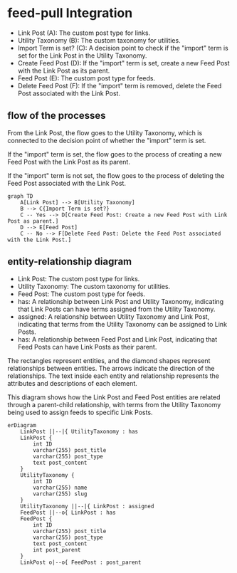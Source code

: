 # feed-pull Integration

- Link Post (A): The custom post type for links.
- Utility Taxonomy (B): The custom taxonomy for utilities.
- Import Term is set? (C): A decision point to check if the "import" term is set for the Link Post in the Utility Taxonomy.
- Create Feed Post (D): If the "import" term is set, create a new Feed Post with the Link Post as its parent.
- Feed Post (E): The custom post type for feeds.
- Delete Feed Post (F): If the "import" term is removed, delete the Feed Post associated with the Link Post.


## flow of the processes

From the Link Post, the flow goes to the Utility Taxonomy, which is connected to the decision point of whether the "import" term is set. 

If the "import" term is set, the flow goes to the process of creating a new Feed Post with the Link Post as its parent. 

If the "import" term is not set, the flow goes to the process of deleting the Feed Post associated with the Link Post.


```mermaid
graph TD
    A[Link Post] --> B[Utility Taxonomy]
    B --> C{Import Term is set?}
    C -- Yes --> D[Create Feed Post: Create a new Feed Post with Link Post as parent.]
    D --> E[Feed Post]
    C -- No --> F[Delete Feed Post: Delete the Feed Post associated with the Link Post.]
```


## entity-relationship diagram


- Link Post: The custom post type for links.
- Utility Taxonomy: The custom taxonomy for utilities.
- Feed Post: The custom post type for feeds.
- has: A relationship between Link Post and Utility Taxonomy, indicating that Link Posts can have terms assigned from the Utility Taxonomy.
- assigned: A relationship between Utility Taxonomy and Link Post, indicating that terms from the Utility Taxonomy can be assigned to Link Posts.
- has: A relationship between Feed Post and Link Post, indicating that Feed Posts can have Link Posts as their parent.

The rectangles represent entities, and the diamond shapes represent relationships between entities. The arrows indicate the direction of the relationships. The text inside each entity and relationship represents the attributes and descriptions of each element.

This diagram shows how the Link Post and Feed Post entities are related through a parent-child relationship, with terms from the Utility Taxonomy being used to assign feeds to specific Link Posts.


```mermaid
erDiagram
    LinkPost ||--|{ UtilityTaxonomy : has
    LinkPost {
        int ID
        varchar(255) post_title
        varchar(255) post_type
        text post_content
    }
    UtilityTaxonomy {
        int ID
        varchar(255) name
        varchar(255) slug
    }
    UtilityTaxonomy ||--|{ LinkPost : assigned
    FeedPost ||--o{ LinkPost : has
    FeedPost {
        int ID
        varchar(255) post_title
        varchar(255) post_type
        text post_content
        int post_parent
    }
    LinkPost o|--o{ FeedPost : post_parent
```


